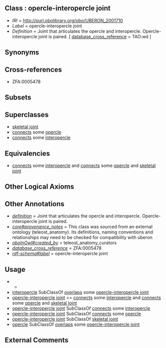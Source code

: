 
## Class : opercle-interopercle joint

 * *IRI* = http://purl.obolibrary.org/obo/UBERON_2001710
 * *Label* = opercle-interopercle joint
 * *Definition* = Joint that articulates the opercle and interopercle. Opercle-interopercle joint is paired. [ [database_cross_reference](../../ef/oboInOwl#hasDbXref.md) = TAO:wd ]

## Synonyms


## Cross-references

 * ZFA:0005478

## Subsets


## Superclasses

 * [skeletal joint](../../UBERON/82/UBERON_0000982.md)
 * [connects](../../RO/76/RO_0002176.md) some [opercle](../../UBERON/50/UBERON_2000250.md)
 * [connects](../../RO/76/RO_0002176.md) some [interopercle](../../UBERON/74/UBERON_2000674.md)

## Equivalencies

 * [connects](../../RO/76/RO_0002176.md) some [interopercle](../../UBERON/74/UBERON_2000674.md) and [connects](../../RO/76/RO_0002176.md) some [opercle](../../UBERON/50/UBERON_2000250.md) and [skeletal joint](../../UBERON/82/UBERON_0000982.md)

## Other Logical Axioms


## Other Annotations

 * *[definition](../../IAO/15/IAO_0000115.md)* = Joint that articulates the opercle and interopercle. Opercle-interopercle joint is paired.
 * *[core#provenance_notes](../../core#provenance/es/core#provenance_notes.md)* = This class was sourced from an external ontology (teleost_anatomy). Its definitions, naming conventions and relationships may need to be checked for compatibility with uberon
 * *[oboInOwl#created_by](../../oboInOwl#created/by/oboInOwl#created_by.md)* = teleost_anatomy_curators
 * *[database_cross_reference](../../ef/oboInOwl#hasDbXref.md)* = ZFA:0005478
 * *[rdf-schema#label](../../el/rdf-schema#label.md)* = opercle-interopercle joint

## Usage

 * -
 * [interopercle](../../UBERON/74/UBERON_2000674.md) SubClassOf [overlaps](../../RO/31/RO_0002131.md) some [opercle-interopercle joint](../../UBERON/10/UBERON_2001710.md)
 * [opercle-interopercle joint](../../UBERON/10/UBERON_2001710.md) == [connects](../../RO/76/RO_0002176.md) some [interopercle](../../UBERON/74/UBERON_2000674.md) and [connects](../../RO/76/RO_0002176.md) some [opercle](../../UBERON/50/UBERON_2000250.md) and [skeletal joint](../../UBERON/82/UBERON_0000982.md)
 * [opercle-interopercle joint](../../UBERON/10/UBERON_2001710.md) SubClassOf [connects](../../RO/76/RO_0002176.md) some [interopercle](../../UBERON/74/UBERON_2000674.md)
 * [opercle-interopercle joint](../../UBERON/10/UBERON_2001710.md) SubClassOf [connects](../../RO/76/RO_0002176.md) some [opercle](../../UBERON/50/UBERON_2000250.md)
 * [opercle-interopercle joint](../../UBERON/10/UBERON_2001710.md) SubClassOf [skeletal joint](../../UBERON/82/UBERON_0000982.md)
 * [opercle](../../UBERON/50/UBERON_2000250.md) SubClassOf [overlaps](../../RO/31/RO_0002131.md) some [opercle-interopercle joint](../../UBERON/10/UBERON_2001710.md)

## External Comments

